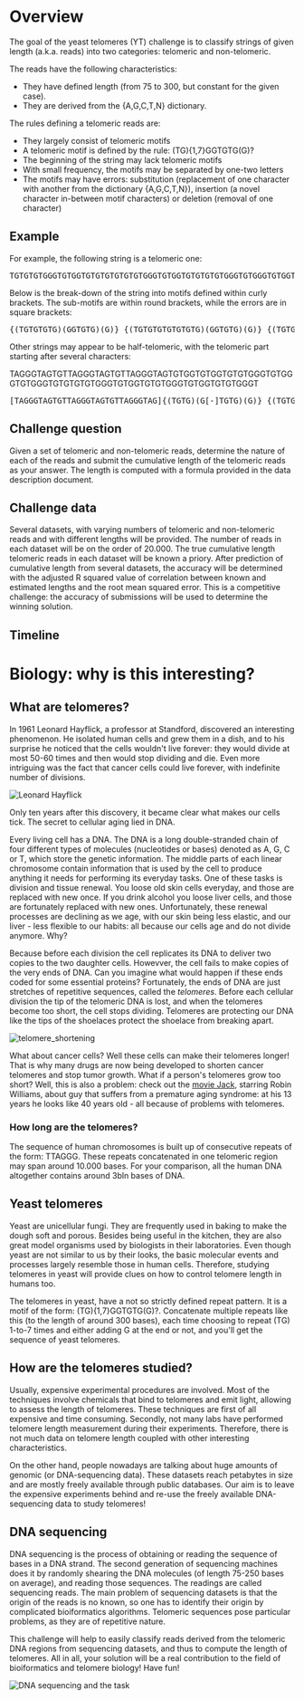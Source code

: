 # Overview
The goal of the yeast telomeres (YT) challenge is to classify strings of given length (a.k.a. reads) into two categories: telomeric and non-telomeric. 

The reads have the following characteristics: 
- They have defined length (from 75 to 300, but constant for the given case). 
- They are derived from the {A,G,C,T,N} dictionary. 


The rules defining a telomeric reads are:  
- They largely consist of telomeric motifs 
- A telomeric motif is defined by the rule: (TG){1,7}GGTGTG(G)?
- The beginning of the string may lack telomeric motifs 
- With small frequency, the motifs may be separated by one-two letters
- The motifs may have errors: substitution (replacement of one character with another from the dictionary {A,G,C,T,N}), insertion (a novel character in-between motif characters) or deletion (removal of one character)

## Example
For example, the following string is a telomeric one:
<pre>
TGTGTGTGGGTGTGGTGTGTGTGTGTGTGGGTGTGGTGTGTGTGTGGGTGTGGGTGTGGTGTGTGTGT 
</pre>
Below is the break-down of the string into motifs defined within curly brackets. The sub-motifs are within round brackets, while the errors are in square brackets: 

<pre>
{(TGTGTGTG)(GGTGTG)(G)} {(TGTGTGTGTGTGTG)(GGTGTG)(G)} {(TGTGTGTGTG)(GGTGTG)(G)} [G]{(TGTG[G]TGTGTGTGT)...}
</pre>

Other strings may appear to be half-telomeric, with the telomeric part starting after several characters: 

TAGGGTAGTGTTAGGGTAGTGTTAGGGTAGTGTGGTGTGGTGTGTGGGTGTGGGTGTGGGTGTGTGTGTGGGTGTGGTGTGTGGGTGTGGTGTGTGGGT

<pre>
[TAGGGTAGTGTTAGGGTAGTGTTAGGGTAG]{(TGTG)(G[-]TGTG)(G)} {(TGTGTG)(GGTGTG)(G)} [G] {(TGTG)(GGTGTG)} {(TGTGTG)(GGTGTG)(G)} {(TGTGTG)(GGTGTG)(G)} {(TGTGTG) (GGT)...}
</pre>

## Challenge question
Given a set of telomeric and non-telomeric reads, determine the nature of each of the reads and submit the cumulative length of the telomeric reads as your answer. The length is computed with a formula provided in the data description document. 

## Challenge data
Several datasets, with varying numbers of telomeric and non-telomeric reads and with different lengths will be provided. The number of reads in each dataset will be on the order of 20.000. 
The true cumulative length telomeric reads in each dataset will be known a priory. After prediction of cumulative length from several datasets, the accuracy will be determined with the adjusted R squared value of correlation between known and estimated lengths and the root mean squared error. 
This is a competitive challenge: the accuracy of submissions will be used to determine the winning solution. 

## Timeline

# Biology: why is this interesting?

## What are telomeres?
In 1961 Leonard Hayflick, a professor at Standford, discovered an interesting phenomenon. He isolated human cells and grew them in a dish, and to his surprise he noticed that the cells wouldn't live forever: they would divide at most 50-60 times and then would stop dividing and die. Even more intriguing was the fact that cancer cells could live forever, with indefinite number of divisions. 

![Leonard Hayflick](https://github.com/lilit-nersisyan/bioinf_challenges/blob/master/figures/L_Hayflick.jpeg)

Only ten years after this discovery, it became clear what makes our cells tick. The secret to cellular aging lied in DNA. 

Every living cell has a DNA. The DNA is a long double-stranded chain of four different types of molecules (nucleotides or bases) denoted as A, G, C or T, which store the genetic information. The middle parts of each linear chromosome contain information that is used by the cell to produce anything it needs for performing its everyday tasks. One of these tasks is division and tissue renewal. You loose old skin cells everyday, and those are replaced with new once. If you drink alcohol you loose liver cells, and those are fortunately replaced with new ones. Unfortunately, these renewal processes are declining as we age, with our skin being less elastic, and our liver - less flexible to our habits: all because our cells age and do not divide anymore. Why? 

Because before each division the cell replicates its DNA to deliver two copies to the two daughter cells. Howevver, the cell fails to make copies of the very ends of DNA. Can you imagine what would happen if these ends coded for some essential proteins? Fortunately, the ends of DNA are just stretches of repetitive sequences, called the <i>telomeres</i>. Before each cellular division the tip of the telomeric DNA is lost, and when the telomeres become too short, the cell stops dividing. Telomeres are protecting our DNA like the tips of the shoelaces protect the shoelace from breaking apart.  

![telomere_shortening](https://github.com/lilit-nersisyan/bioinf_challenges/blob/master/figures/telomere_shortening.jpg)

What about cancer cells? Well these cells can make their telomeres longer! That is why many drugs are now being developed to shorten cancer telomeres and stop tumor growth. What if a person's telomeres grow too short? Well, this is also a problem: check out the [movie Jack](https://www.imdb.com/title/tt0116669/?ref_=fn_al_tt_1), starring Robin Williams, about guy that suffers from a premature aging syndrome: at his 13 years he looks like 40 years old - all because of problems with telomeres.  

### How long are the telomeres? 
The sequence of human chromosomes is built up of consecutive repeats of the form: TTAGGG. These repeats concatenated in one telomeric region may span around 10.000 bases. For your comparison, all the human DNA altogether contains around 3bln bases of DNA. 

## Yeast telomeres
Yeast are unicellular fungi. They are frequently used in baking to make the dough soft and porous. Besides being useful in the kitchen, they are also great model organisms used by biologists in their laboratories. Even though yeast are not similar to us by their looks, the basic molecular events and processes largely resemble those in human cells. Therefore, studying telomeres in yeast will provide clues on how to control telomere length in humans too.

The telomeres in yeast, have a not so strictly defined repeat pattern. It is a motif of the form: (TG){1,7}GGTGTG(G)?. Concatenate multiple repeats like this (to the length of around 300 bases), each time choosing to repeat (TG) 1-to-7 times and either adding G at the end or not, and you'll get the sequence of yeast telomeres. 

## How are the telomeres studied? 

Usually, expensive experimental procedures are involved. Most of the techniques involve chemicals that bind to telomeres and emit light, allowing to assess the length of telomeres. These techniques are first of all expensive and time consuming. Secondly, not many labs have performed telomere length measurement during their experiments. Therefore, there is not much data on telomere length coupled with other interesting characteristics. 

On the other hand, people nowadays are talking about huge amounts of genomic (or DNA-sequencing data). These datasets reach petabytes in size and are mostly freely available through public databases. Our aim is to leave the expensive experiments behind and re-use the freely available DNA-sequencing data to study telomeres! 

## DNA sequencing
DNA sequencing is the process of obtaining or reading the sequence of bases in a DNA strand. The second generation of sequencing machines does it by randomly shearing the DNA molecules (of length 75-250 bases on average), and reading those sequences. The readings are called sequencing reads. The main problem of sequencing datasets is that the origin of the reads is no known, so one has to identify their origin by complicated bioiformatics algorithms. Telomeric sequences pose particular problems, as they are of repetitive nature. 

This challenge will help to easily classify reads derived from the telomeric DNA regions from sequencing datasets, and thus to compute the length of telomeres. All in all, your solution will be a real contribution to the field of bioiformatics and telomere biology! Have fun! 

![DNA sequencing and the task](https://github.com/lilit-nersisyan/bioinf_challenges/blob/master/figures/sequencing_reads.png)


